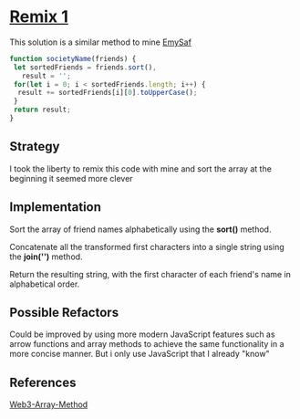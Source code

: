 # [Remix 1](https://edabit.com/user/ta3yJE2eunJcwFWz9?tab=collections)

This solution is a similar method to mine [EmySaf](https://edabit.com/user/AhDqTeNTHQ9DJZ6yo)


```js
function societyName(friends) {
 let sortedFriends = friends.sort(),
   result = '';
 for(let i = 0; i < sortedFriends.length; i++) {
  result += sortedFriends[i][0].toUpperCase();
 }
 return result;
}
```

## Strategy

I took the liberty to remix this code with mine and sort the array at the beginning 
it seemed more clever

## Implementation

Sort the array of friend names alphabetically using the **sort()** method.

Concatenate all the transformed first characters into a single string
using the **join('')** method.

Return the resulting string, with the first character of each friend's name
in alphabetical order.

## Possible Refactors

Could be improved by using more modern JavaScript
features such as arrow functions and array methods to achieve the same
functionality in a more concise manner.
But i only use JavaScript that I already "know"

## References
[Web3-Array-Method](https://www.w3schools.com/js/js_array_methods.asp)
